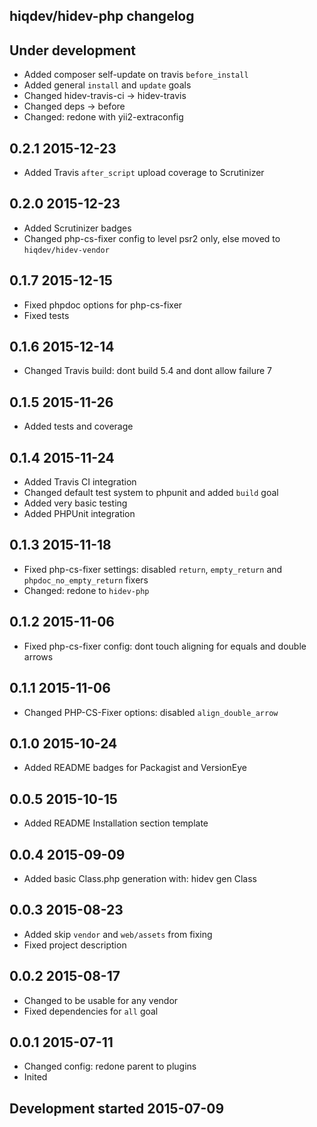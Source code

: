 hiqdev/hidev-php changelog
--------------------------

## Under development

- Added composer self-update on travis `before_install`
- Added general `install` and `update` goals
- Changed hidev-travis-ci -> hidev-travis
- Changed deps -> before
- Changed: redone with yii2-extraconfig

## 0.2.1 2015-12-23

- Added Travis `after_script` upload coverage to Scrutinizer

## 0.2.0 2015-12-23

- Added Scrutinizer badges
- Changed php-cs-fixer config to level psr2 only, else moved to `hiqdev/hidev-vendor`

## 0.1.7 2015-12-15

- Fixed phpdoc options for php-cs-fixer
- Fixed tests

## 0.1.6 2015-12-14

- Changed Travis build: dont build 5.4 and dont allow failure 7

## 0.1.5 2015-11-26

- Added tests and coverage

## 0.1.4 2015-11-24

- Added Travis CI integration
- Changed default test system to phpunit and added `build` goal
- Added very basic testing
- Added PHPUnit integration

## 0.1.3 2015-11-18

- Fixed php-cs-fixer settings: disabled `return`, `empty_return` and `phpdoc_no_empty_return` fixers
- Changed: redone to `hidev-php`

## 0.1.2 2015-11-06

- Fixed php-cs-fixer config: dont touch aligning for equals and double arrows

## 0.1.1 2015-11-06

- Changed PHP-CS-Fixer options: disabled `align_double_arrow`

## 0.1.0 2015-10-24

- Added README badges for Packagist and VersionEye

## 0.0.5 2015-10-15

- Added README Installation section template

## 0.0.4 2015-09-09

- Added basic Class.php generation with: hidev gen Class

## 0.0.3 2015-08-23

- Added skip `vendor` and `web/assets` from fixing
- Fixed project description

## 0.0.2 2015-08-17

- Changed to be usable for any vendor
- Fixed dependencies for `all` goal

## 0.0.1 2015-07-11

- Changed config: redone parent to plugins
- Inited

## Development started 2015-07-09

